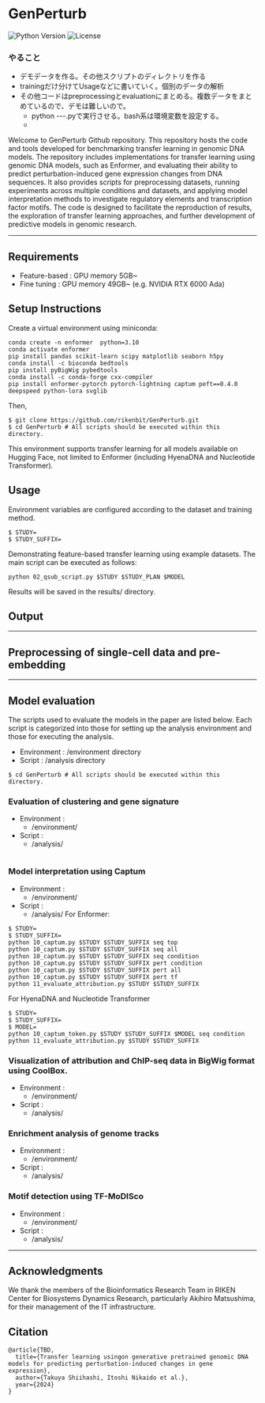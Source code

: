 # GenPerturb
![Python Version](https://img.shields.io/badge/python-3.10%20%7C%203.9%20%7C%203.10-blue)
![License](https://img.shields.io/badge/license-MIT-green)

### やること
- デモデータを作る。その他スクリプトのディレクトリを作る
- trainingだけ分けてUsageなどに書いていく。個別のデータの解析
- その他コードはpreprocessingとevaluationにまとめる。複数データをまとめているので、デモは難しいので。
  - python ---.pyで実行させる。bash系は環境変数を設定する。
  - 

Welcome to GenPerturb Github repository.
This repository hosts the code and tools developed for benchmarking transfer learning in genomic DNA models. The repository includes implementations for transfer learning using genomic DNA models, such as Enformer, and evaluating their ability to predict perturbation-induced gene expression changes from DNA sequences. It also provides scripts for preprocessing datasets, running experiments across multiple conditions and datasets, and applying model interpretation methods to investigate regulatory elements and transcription factor motifs. The code is designed to facilitate the reproduction of results, the exploration of transfer learning approaches, and further development of predictive models in genomic research.

---
## Requirements
- Feature-based : GPU memory 5GB~ 
- Fine tuning : GPU memory 49GB~ (e.g. NVIDIA RTX 6000 Ada)

## Setup Instructions
Create a virtual environment using miniconda:
```
conda create -n enformer  python=3.10
conda activate enformer
pip install pandas scikit-learn scipy matplotlib seaborn h5py
conda install -c bioconda bedtools
pip install pyBigWig pybedtools
conda install -c conda-forge cxx-compiler
pip install enformer-pytorch pytorch-lightning captum peft==0.4.0 deepspeed python-lora svglib
```
Then,
```
$ git clone https://github.com/rikenbit/GenPerturb.git
$ cd GenPerturb # All scripts should be executed within this directory.
```

This environment supports transfer learning for all models available on Hugging Face, not limited to Enformer (including HyenaDNA and Nucleotide Transformer).


## Usage
Environment variables are configured according to the dataset and training method.
```
$ STUDY=
$ STUDY_SUFFIX=
```

Demonstrating feature-based transfer learning using example datasets.
The main script can be executed as follows:
```
python 02_qsub_script.py $STUDY $STUDY_PLAN $MODEL
```

Results will be saved in the results/ directory.

## Output

---
## Preprocessing of single-cell data and pre-embedding

---
## Model evaluation
The scripts used to evaluate the models in the paper are listed below. Each script is categorized into those for setting up the analysis environment and those for executing the analysis.
- Environment : /environment directory
- Script : /analysis directory
```
$ cd GenPerturb # All scripts should be executed within this directory.
```


### Evaluation of clustering and gene signature
- Environment :
  - /environment/
- Script :
  - /analysis/
```

```

### Model interpretation using Captum
- Environment :
  - /environment/
- Script :
  - /analysis/
For Enformer:
```
$ STUDY=
$ STUDY_SUFFIX=
python 10_captum.py $STUDY $STUDY_SUFFIX seq top
python 10_captum.py $STUDY $STUDY_SUFFIX seq all
python 10_captum.py $STUDY $STUDY_SUFFIX seq condition
python 10_captum.py $STUDY $STUDY_SUFFIX pert condition
python 10_captum.py $STUDY $STUDY_SUFFIX pert all
python 10_captum.py $STUDY $STUDY_SUFFIX pert tf
python 11_evaluate_attribution.py $STUDY $STUDY_SUFFIX
```
For HyenaDNA and Nucleotide Transformer
```
$ STUDY=
$ STUDY_SUFFIX=
$ MODEL=
python 10_captum_token.py $STUDY $STUDY_SUFFIX $MODEL seq condition
python 11_evaluate_attribution.py $STUDY $STUDY_SUFFIX
```

### Visualization of attribution and ChIP-seq data in BigWig format using CoolBox.
- Environment :
  - /environment/
- Script :
  - /analysis/
 
    
### Enrichment analysis of genome tracks
- Environment :
  - /environment/
- Script :
  - /analysis/


### Motif detection using TF-MoDISco
- Environment :
  - /environment/
- Script :
  - /analysis/


---
## Acknowledgments
We thank the members of the Bioinformatics Research Team in RIKEN Center for Biosystems Dynamics Research, particularly Akihiro Matsushima, for their management of the IT infrastructure.

## Citation
```
@article{TBD,
  title={Transfer learning usingon generative pretrained genomic DNA models for predicting perturbation-induced changes in gene expression},
  author={Takuya Shiihashi, Itoshi Nikaido et al.},
  year={2024}
}
```
